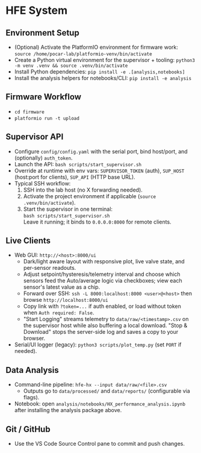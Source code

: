 # HFE System

## Environment Setup
- (Optional) Activate the PlatformIO environment for firmware work:
  `source /home/pocar-lab/platformio-venv/bin/activate`
- Create a Python virtual environment for the supervisor + tooling:
  `python3 -m venv .venv && source .venv/bin/activate`
- Install Python dependencies:
  `pip install -e .[analysis,notebooks]`
- Install the analysis helpers for notebooks/CLI:
  `pip install -e analysis`

## Firmware Workflow
- `cd firmware`
- `platformio run -t upload`

## Supervisor API
- Configure `config/config.yaml` with the serial port, bind host/port, and (optionally) `auth_token`.
- Launch the API: `bash scripts/start_supervisor.sh`
- Override at runtime with env vars:
  `SUPERVISOR_TOKEN` (auth), `SUP_HOST` (host:port for clients), `SUP_API` (HTTP base URL).
- Typical SSH workflow:
  1. SSH into the lab host (no X forwarding needed).  
  2. Activate the project environment if applicable (`source .venv/bin/activate`).  
  3. Start the supervisor in one terminal:  
     `bash scripts/start_supervisor.sh`  
     Leave it running; it binds to `0.0.0.0:8000` for remote clients.

## Live Clients
- Web GUI: `http://<host>:8000/ui`
  - Dark/light aware layout with responsive plot, live valve state, and per-sensor readouts.
  - Adjust setpoint/hysteresis/telemetry interval and choose which sensors feed the Auto/average logic via checkboxes; view each sensor's latest value as a chip.
  - Forward over SSH: `ssh -L 8000:localhost:8000 <user>@<host>` then browse `http://localhost:8000/ui`
  - Copy link with `?token=...` if auth enabled, or load without token when `Auth required: False`.
  - "Start Logging" streams telemetry to `data/raw/<timestamp>.csv` on the supervisor host while also buffering a local download. "Stop & Download" stops the server-side log and saves a copy to your browser.
- Serial/UI logger (legacy): `python3 scripts/plot_temp.py` (set `PORT` if needed).

## Data Analysis
- Command-line pipeline: `hfe-hx --input data/raw/<file>.csv`
  - Outputs go to `data/processed/` and `data/reports/` (configurable via flags).
- Notebook: open `analysis/notebooks/HX_performance_analysis.ipynb` after installing the analysis package above.

## Git / GitHub
- Use the VS Code Source Control pane to commit and push changes.
